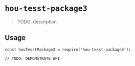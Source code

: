 # `hou-tesst-package3`

> TODO: description

## Usage

```
const houTesstPackage3 = require('hou-tesst-package3');

// TODO: DEMONSTRATE API
```
